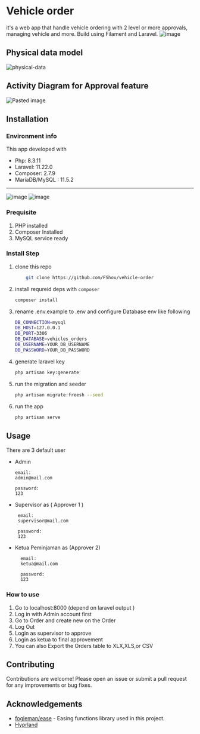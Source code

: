 # Vehicle order
it's a web app that handle vehicle ordering with 2 level or more approvals, managing vehicle and more. Build using Filament and Laravel.
![image](https://github.com/user-attachments/assets/ee21f7ae-c01f-46db-b56d-01501e94e11a)

## Physical data model
![physical-data](https://github.com/user-attachments/assets/3d2f7fb8-2ee2-4772-ae5a-b06f81b78914)

## Activity Diagram for Approval feature
![Pasted image](https://github.com/user-attachments/assets/1844438b-ce93-4441-8f99-f020c982e620)

## Installation
### Environment info
This app developed with
- Php: 8.3.11
- Laravel: 11.22.0
- Composer: 2.7.9
- MariaDB/MySQL : 11.5.2
---
![image](https://github.com/user-attachments/assets/059b0fd5-ac49-4724-a7f5-33cb56c2f93e)
![image](https://github.com/user-attachments/assets/3982c6da-38b4-4cb2-8131-908b1631295b)

### Prequisite
1. PHP installed
2. Composer Installed
3. MySQL service ready
### Install Step
1. clone this repo
    ```sh
        git clone https://github.com/FShou/vehicle-order
    ```
2. install requreid deps with `composer`
    ```sh
    composer install
    ```
3. rename .env.example to .env and configure Database env like following
    ```sh
    DB_CONNECTION=mysql
    DB_HOST=127.0.0.1
    DB_PORT=3306
    DB_DATABASE=vehicles_orders
    DB_USERNAME=YOUR_DB_USERNAME
    DB_PASSWORD=YOUR_DB_PASSWORD
    ```
4. generate laravel key
    ```sh
    php artisan key:generate
    ```
5. run the migration and seeder
    ```sh
    php artisan migrate:freesh --seed
    ```
6. run the app
    ```sh
    php artisan serve
    ```
## Usage
There are 3 default user
- Admin 
     ```
     email:
     admin@mail.com

     password:
     123
     ```
- Supervisor as ( Approver 1 )
    ```
     email:
     supervisor@mail.com

     password:
     123

     ```
- Ketua Peminjaman as (Approver 2)
   ```
     email:
     ketua@mail.com

     password:
     123
     ```
### How to use
1. Go to localhost:8000 (depend on laravel output )
2. Log in with Admin account first
3. Go to Order and create new on the Order
4. Log Out
5. Login as supervisor to approve
6. Login as ketua to final approvement
7. You can also Export the Orders table to XLX,XLS,or CSV





## Contributing
Contributions are welcome! Please open an issue or submit a pull request for any improvements or bug fixes.

## Acknowledgements
- [fogleman/ease](https://github.com/fogleman/ease) - Easing functions library used in this project.
- [Hyprland](https://hyprland.org) 
